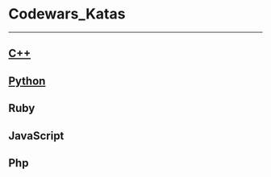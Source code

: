 # Codewars_Katas
------------------------------
## [C++](./Cplusplus_Katas)
## [Python](./Python_Katas)
## Ruby
## JavaScript
## Php
